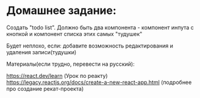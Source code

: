 # Домашнее задание:
Создать "todo list". 
Должно быть два компонента - компонент инпута с кнопкой и компонент списка этих самых "тудушек"

Будет неплохо, если:
добавите возможность редактирования и удаления записи(тудушки)


Материалы(если трудно, перевести на русский):

https://react.dev/learn (Урок по реакту)
https://legacy.reactjs.org/docs/create-a-new-react-app.html (подробнее про создание рекат-проекта)
